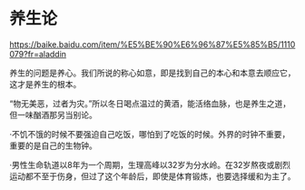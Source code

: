 # 养生论

https://baike.baidu.com/item/%E5%BE%90%E6%96%87%E5%85%B5/1110079?fr=aladdin

养生的问题是养心。我们所说的称心如意，即是找到自己的本心和本意去顺应它，这才是养生的根本。

“物无美恶，过者为灾。”所以冬日喝点温过的黄酒，能活络血脉，也是养生之道，但一味酗酒那另当别论。

·不饥不饿的时候不要强迫自己吃饭，哪怕到了吃饭的时候。外界的时钟不重要，重要的是自己的生物钟。

·男性生命轨道以8年为一个周期，生理高峰以32岁为分水岭。在32岁熬夜或剧烈运动都不至于伤身，但过了这个年龄后，即使是体育锻炼，也要选择缓和为主了。